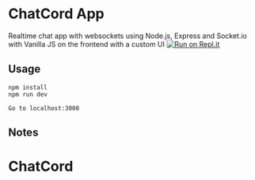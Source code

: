 # ChatCord App
Realtime chat app with websockets using Node.js, Express and Socket.io with Vanilla JS on the frontend with a custom UI
[![Run on Repl.it](https://repl.it/badge/github/vijithbabloo7/chatcord)](https://repl.it/github/vijithbabloo7/chatcord)
## Usage
```
npm install
npm run dev

Go to localhost:3000
```

## Notes

# ChatCord
